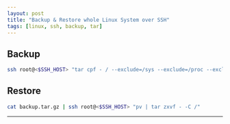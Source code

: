 ```yaml
---
layout: post
title: "Backup & Restore whole Linux System over SSH"
tags: [linux, ssh, backup, tar]
---
```


## Backup
```bash
ssh root@<$SSH_HOST> "tar cpf - / --exclude=/sys --exclude=/proc --exclude=/dev" | pv | gzip | cat > backup.tar.gz
```

## Restore
```bash 
cat backup.tar.gz | ssh root@<$SSH_HOST> "pv | tar zxvf - -C /"
```

---
